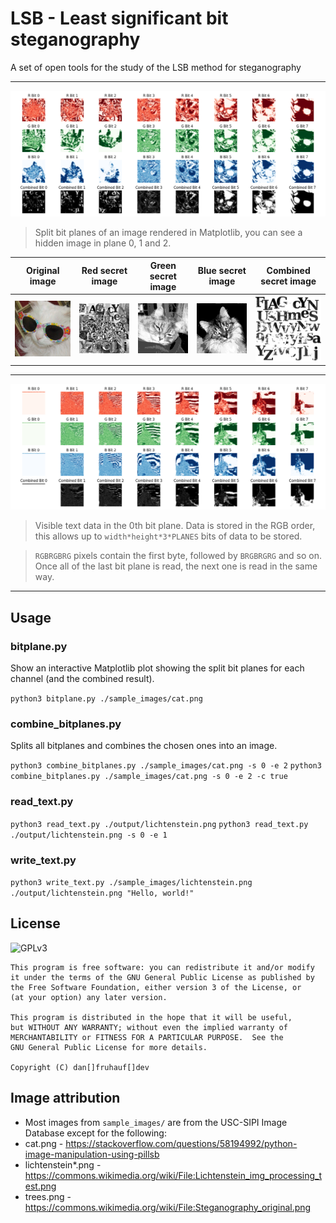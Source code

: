 # LSB - Least significant bit steganography

A set of open tools for the study of the LSB method for steganography

---
![Split bit planes of an image rendered in Matplotlib](./docs/bitplanes.png)
> Split bit planes of an image rendered in Matplotlib, you can see a hidden image in plane 0, 1 and 2.

Original image               | Red secret image              | Green secret image           | Blue secret image           | Combined secret image
:---------------------------:|:-----------------------------:|:----------------------------:|:---------------------------:|:-------------------------------:
![](./sample_images/cat.png) |  ![](./docs/secret_red.png)   | ![](./docs/secret_green.png) | ![](./docs/secret_blue.png) | ![](./docs/secret_combined.png)

---

![Visible text data in the 0th bit plane](./docs/bitplanes_lichtenstein.png)
> Visible text data in the 0th bit plane. Data is stored in the RGB order, this allows up to `width*height*3*PLANES` bits of data to be stored.

> `RGBRGBRG` pixels contain the first byte, followed by `BRGBRGRG` and so on. Once all of the last bit plane is read, the next one is read in the same way.

---

## Usage

### bitplane.py

Show an interactive Matplotlib plot showing the split bit planes for each channel (and the combined result).

`python3 bitplane.py ./sample_images/cat.png`

### combine_bitplanes.py

Splits all bitplanes and combines the chosen ones into an image.

`python3 combine_bitplanes.py ./sample_images/cat.png -s 0 -e 2`
`python3 combine_bitplanes.py ./sample_images/cat.png -s 0 -e 2 -c true`

### read_text.py

`python3 read_text.py ./output/lichtenstein.png`
`python3 read_text.py ./output/lichtenstein.png -s 0 -e 1`

### write_text.py

`python3 write_text.py ./sample_images/lichtenstein.png ./output/lichtenstein.png "Hello, world!"`


## License

![GPLv3](https://www.gnu.org/graphics/gplv3-with-text-136x68.png)

    This program is free software: you can redistribute it and/or modify
    it under the terms of the GNU General Public License as published by
    the Free Software Foundation, either version 3 of the License, or
    (at your option) any later version.

    This program is distributed in the hope that it will be useful,
    but WITHOUT ANY WARRANTY; without even the implied warranty of
    MERCHANTABILITY or FITNESS FOR A PARTICULAR PURPOSE.  See the
    GNU General Public License for more details.

    Copyright (C) dan[]fruhauf[]dev

## Image attribution

- Most images from `sample_images/` are from the USC-SIPI Image Database except for the following:
- cat.png - https://stackoverflow.com/questions/58194992/python-image-manipulation-using-pillsb
- lichtenstein*.png - https://commons.wikimedia.org/wiki/File:Lichtenstein_img_processing_test.png
- trees.png - https://commons.wikimedia.org/wiki/File:Steganography_original.png


